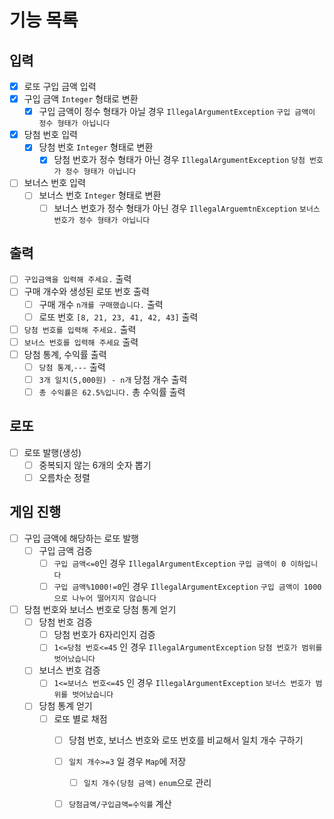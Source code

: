 # 기능 목록
## 입력 
- [x] 로또 구입 금액 입력
 - [x] 구입 금액 `Integer` 형태로 변환 
   - [x] 구입 금액이 정수 형태가 아닐 경우 `IllegalArgumentException` `구입 금액이 정수 형태가 아닙니다`
- [x] 당첨 번호 입력
  - [x] 당첨 번호 `Integer` 형태로 변환
    - [x] 당첨 번호가 정수 형태가 아닌 경우 `IllegalArgumentException` `당첨 번호가 정수 형태가 아닙니다`
- [ ] 보너스 번호 입력
  - [ ] 보너스 번호 `Integer` 형태로 변환 
    - [ ] 보너스 번호가 정수 형태가 아닌 경우 `IllegalArguemtnException` `보너스 번호가 정수 형태가 아닙니다`
## 출력 
- [ ] `구입금액을 입력해 주세요.` 출력 
- [ ] 구매 개수와 생성된 로또 번호 출력
  - [ ] 구매 개수 `n개를 구매했습니다.` 출력 
  - [ ] 로또 번호 `[8, 21, 23, 41, 42, 43]` 출력 
- [ ] `당첨 번호를 입력해 주세요.` 출력 
- [ ] `보너스 번호를 입력해 주세요` 출력 
- [ ] 당첨 통계, 수익률 출력 
  - [ ] `당첨 통계`,`---` 출력 
  - [ ] `3개 일치(5,000원) - n개` 당첨 개수 출력 
  - [ ] `총 수익률은 62.5%입니다.` 총 수익률 출력
## 로또 
- [ ] 로또 발행(생성)
  - [ ] 중복되지 않는 6개의 숫자 뽑기 
  - [ ] 오름차순 정렬 
## 게임 진행 
- [ ] 구입 금액에 해당하는 로또 발행 
  - [ ] 구입 금액 검증 
    - [ ] `구입 금액<=0`인 경우 `IllegalArgumentException` `구입 금액이 0 이하입니다` 
    - [ ] `구입 금액%1000!=0`인 경우 `IllegalArgumentException` `구입 금액이 1000으로 나누어 떨어지지 않습니다`
- [ ] 당첨 번호와 보너스 번호로 당첨 통계 얻기
  - [ ] 당첨 번호 검증 
    - [ ] 당첨 번호가 6자리인지 검증
    - [ ] `1<=당첨 번호<=45` 인 경우 `IllegalArgumentException` `당첨 번호가 범위를 벗어났습니다`
  - [ ] 보너스 번호 검증
    - [ ] `1<=보너스 번호<=45` 인 경우 `IllegalArgumentException` `보너스 번호가 범위를 벗어났습니다`
  - [ ] 당첨 통계 얻기 
    - [ ] 로또 별로 채점
      - [ ] 당첨 번호, 보너스 번호와 로또 번호를 비교해서 일치 개수 구하기
      - [ ] `일치 개수>=3` 일 경우 `Map`에 저장
        - [ ] `일치 개수(당첨 금액)` `enum`으로 관리
      - [ ] `당첨금액/구입금액=수익률` 계산 

      


